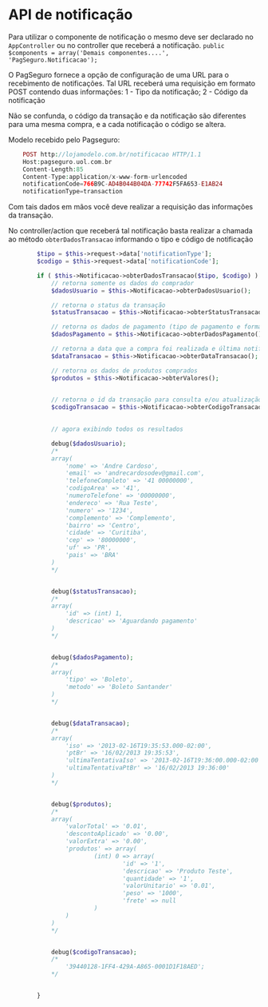 # API de notificação


Para utilizar o componente de notificação o mesmo deve ser declarado no `AppController` ou no controller que receberá a notificação.
`public $components = array('Demais componentes....', 'PagSeguro.Notificacao');`


O PagSeguro fornece a opção de configuração de uma URL para o recebimento de notificações.
Tal URL receberá uma requisição em formato POST contendo duas informações:
1 - Tipo da notificação; 2 - Código da notificação

Não se confunda, o código da transação e da notificação são diferentes para uma mesma compra, e a cada
notificação o código se altera.

Modelo recebido pelo Pagseguro:
```php
    POST http://lojamodelo.com.br/notificacao HTTP/1.1
    Host:pagseguro.uol.com.br
    Content-Length:85
    Content-Type:application/x-www-form-urlencoded
    notificationCode=766B9C-AD4B044B04DA-77742F5FA653-E1AB24
    notificationType=transaction 
```


Com tais dados em mãos você deve realizar a requisição das informações da transação.

No controller/action que receberá tal notificação basta realizar a chamada ao método `obterDadosTransacao` informando o tipo e código de notificação

```php
        $tipo = $this->request->data['notificationType'];
        $codigo = $this->request->data['notificationCode'];

        if ( $this->Notificacao->obterDadosTransacao($tipo, $codigo) ) {
            // retorna somente os dados do comprador
            $dadosUsuario = $this->Notificacao->obterDadosUsuario(); 

            // retorna o status da transação 
            $statusTransacao = $this->Notificacao->obterStatusTransacao();

            // retorna os dados de pagamento (tipo de pagamento e forma de pagamento)
            $dadosPagamento = $this->Notificacao->obterDadosPagamento();

            // retorna a data que a compra foi realizada e última notificação
            $dataTransacao = $this->Notificacao->obterDataTransacao();

            // retorna os dados de produtos comprados
            $produtos = $this->Notificacao->obterValores();

            
            // retorna o id da transação para consulta e/ou atualização
            $codigoTransacao = $this->Notificacao->obterCodigoTransacao();
            

            // agora exibindo todos os resultados

            debug($dadosUsuario);
            /*
            array(
                'nome' => 'Andre Cardoso',
                'email' => 'andrecardosodev@gmail.com',
                'telefoneCompleto' => '41 00000000',
                'codigoArea' => '41',
                'numeroTelefone' => '00000000',
                'endereco' => 'Rua Teste',
                'numero' => '1234',
                'complemento' => 'Complemento',
                'bairro' => 'Centro',
                'cidade' => 'Curitiba',
                'cep' => '80000000',
                'uf' => 'PR',
                'pais' => 'BRA'
            )
            */


            debug($statusTransacao);
            /*
            array(
                'id' => (int) 1,
                'descricao' => 'Aguardando pagamento'
            )    
            */


            debug($dadosPagamento);
            /*
            array(
                'tipo' => 'Boleto',
                'metodo' => 'Boleto Santander'
            )
            */


            debug($dataTransacao);
            /*
            array(
                'iso' => '2013-02-16T19:35:53.000-02:00',
                'ptBr' => '16/02/2013 19:35:53',
                'ultimaTentativaIso' => '2013-02-16T19:36:00.000-02:00',
                'ultimaTentativaPtBr' => '16/02/2013 19:36:00'
            )
            */


            debug($produtos);
            /*
            array(
                'valorTotal' => '0.01',
                'descontoAplicado' => '0.00',
                'valorExtra' => '0.00',
                'produtos' => array(
                        (int) 0 => array(
                                'id' => '1',
                                'descricao' => 'Produto Teste',
                                'quantidade' => '1',
                                'valorUnitario' => '0.01',
                                'peso' => '1000',
                                'frete' => null
                        )
                )
            )
            */


            debug($codigoTransacao);
            /*
                '39440128-1FF4-429A-A865-0001D1F18AED';
            */


        }
```
